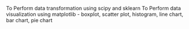 To Perform data transformation using scipy and sklearn
To Perform data visualization using matplotlib - boxplot, scatter plot, histogram, line chart, bar chart, pie chart
